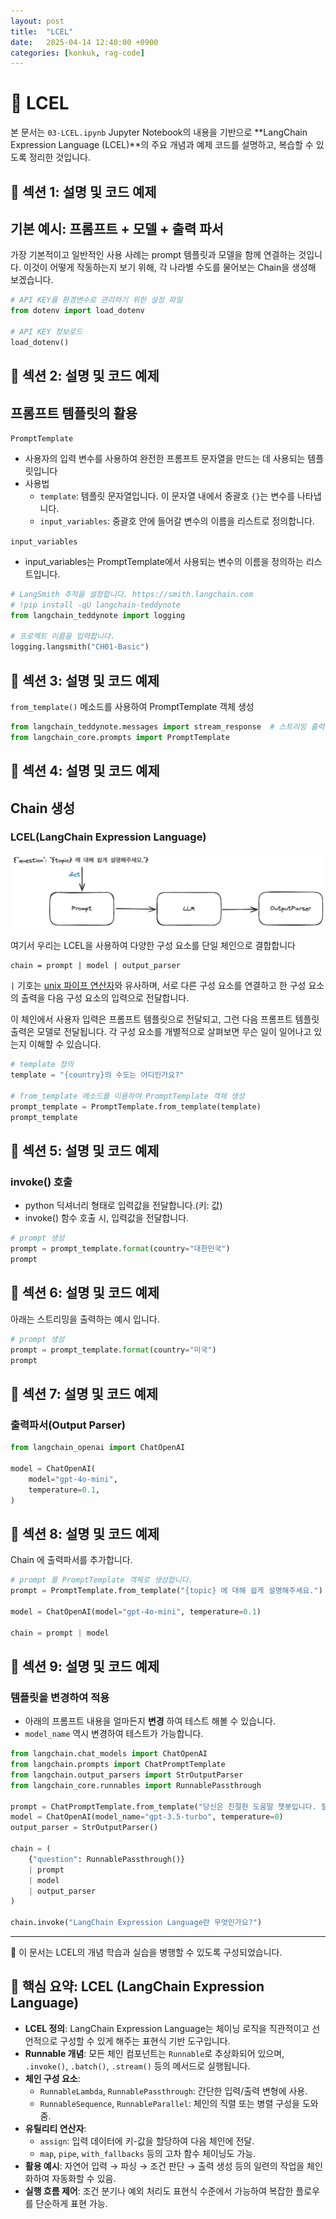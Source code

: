 ```yaml
---
layout: post
title:  "LCEL"
date:   2025-04-14 12:40:00 +0900
categories: [konkuk, rag-code]
--- 
```

# 📘 LCEL 

본 문서는 `03-LCEL.ipynb` Jupyter Notebook의 내용을 기반으로 **LangChain Expression Language (LCEL)**의 주요 개념과 예제 코드를 설명하고, 복습할 수 있도록 정리한 것입니다.

## 🧩 섹션 1: 설명 및 코드 예제

## 기본 예시: 프롬프트 + 모델 + 출력 파서

가장 기본적이고 일반적인 사용 사례는 prompt 템플릿과 모델을 함께 연결하는 것입니다. 이것이 어떻게 작동하는지 보기 위해, 각 나라별 수도를 물어보는 Chain을 생성해 보겠습니다.


```python
# API KEY를 환경변수로 관리하기 위한 설정 파일
from dotenv import load_dotenv

# API KEY 정보로드
load_dotenv()
```

## 🧩 섹션 2: 설명 및 코드 예제

## 프롬프트 템플릿의 활용

`PromptTemplate`

- 사용자의 입력 변수를 사용하여 완전한 프롬프트 문자열을 만드는 데 사용되는 템플릿입니다
- 사용법
  - `template`: 템플릿 문자열입니다. 이 문자열 내에서 중괄호 `{}`는 변수를 나타냅니다.
  - `input_variables`: 중괄호 안에 들어갈 변수의 이름을 리스트로 정의합니다.

`input_variables`

- input_variables는 PromptTemplate에서 사용되는 변수의 이름을 정의하는 리스트입니다.

```python
# LangSmith 추적을 설정합니다. https://smith.langchain.com
# !pip install -qU langchain-teddynote
from langchain_teddynote import logging

# 프로젝트 이름을 입력합니다.
logging.langsmith("CH01-Basic")
```

## 🧩 섹션 3: 설명 및 코드 예제

`from_template()` 메소드를 사용하여 PromptTemplate 객체 생성


```python
from langchain_teddynote.messages import stream_response  # 스트리밍 출력
from langchain_core.prompts import PromptTemplate
```

## 🧩 섹션 4: 설명 및 코드 예제

## Chain 생성

### LCEL(LangChain Expression Language)

<div style="text-align: center;">
  <img src="/assets/images/mustree/lcel.png">
</div>

여기서 우리는 LCEL을 사용하여 다양한 구성 요소를 단일 체인으로 결합합니다

```
chain = prompt | model | output_parser
```

`|` 기호는 [unix 파이프 연산자](<https://en.wikipedia.org/wiki/Pipeline_(Unix)>)와 유사하며, 서로 다른 구성 요소를 연결하고 한 구성 요소의 출력을 다음 구성 요소의 입력으로 전달합니다.

이 체인에서 사용자 입력은 프롬프트 템플릿으로 전달되고, 그런 다음 프롬프트 템플릿 출력은 모델로 전달됩니다. 각 구성 요소를 개별적으로 살펴보면 무슨 일이 일어나고 있는지 이해할 수 있습니다.


```python
# template 정의
template = "{country}의 수도는 어디인가요?"

# from_template 메소드를 이용하여 PromptTemplate 객체 생성
prompt_template = PromptTemplate.from_template(template)
prompt_template
```

## 🧩 섹션 5: 설명 및 코드 예제

### invoke() 호출

- python 딕셔너리 형태로 입력값을 전달합니다.(키: 값)
- invoke() 함수 호출 시, 입력값을 전달합니다.

```python
# prompt 생성
prompt = prompt_template.format(country="대한민국")
prompt
```

## 🧩 섹션 6: 설명 및 코드 예제

아래는 스트리밍을 출력하는 예시 입니다.

```python
# prompt 생성
prompt = prompt_template.format(country="미국")
prompt
```

## 🧩 섹션 7: 설명 및 코드 예제

### 출력파서(Output Parser)


```python
from langchain_openai import ChatOpenAI

model = ChatOpenAI(
    model="gpt-4o-mini",
    temperature=0.1,
)
```

## 🧩 섹션 8: 설명 및 코드 예제

Chain 에 출력파서를 추가합니다.

```python
# prompt 를 PromptTemplate 객체로 생성합니다.
prompt = PromptTemplate.from_template("{topic} 에 대해 쉽게 설명해주세요.")

model = ChatOpenAI(model="gpt-4o-mini", temperature=0.1)

chain = prompt | model
```

## 🧩 섹션 9: 설명 및 코드 예제

### 템플릿을 변경하여 적용

- 아래의 프롬프트 내용을 얼마든지 **변경** 하여 테스트 해볼 수 있습니다.
- `model_name` 역시 변경하여 테스트가 가능합니다.

```python
from langchain.chat_models import ChatOpenAI
from langchain.prompts import ChatPromptTemplate
from langchain.output_parsers import StrOutputParser
from langchain_core.runnables import RunnablePassthrough

prompt = ChatPromptTemplate.from_template("당신은 친절한 도움말 챗봇입니다. 질문: {question}")
model = ChatOpenAI(model_name="gpt-3.5-turbo", temperature=0)
output_parser = StrOutputParser()

chain = (
    {"question": RunnablePassthrough()}
    | prompt
    | model
    | output_parser
)

chain.invoke("LangChain Expression Language란 무엇인가요?")
```

---
📌 이 문서는 LCEL의 개념 학습과 실습을 병행할 수 있도록 구성되었습니다.


## 🧠 핵심 요약: LCEL (LangChain Expression Language)

- **LCEL 정의**: LangChain Expression Language는 체이닝 로직을 직관적이고 선언적으로 구성할 수 있게 해주는 표현식 기반 도구입니다.
- **Runnable 개념**: 모든 체인 컴포넌트는 `Runnable`로 추상화되어 있으며, `.invoke()`, `.batch()`, `.stream()` 등의 메서드로 실행됩니다.
- **체인 구성 요소**:
  - `RunnableLambda`, `RunnablePassthrough`: 간단한 입력/출력 변형에 사용.
  - `RunnableSequence`, `RunnableParallel`: 체인의 직렬 또는 병렬 구성을 도와줌.
- **유틸리티 연산자**:
  - `assign`: 입력 데이터에 키-값을 할당하여 다음 체인에 전달.
  - `map`, `pipe`, `with_fallbacks` 등의 고차 함수 체이닝도 가능.
- **활용 예시**: 자연어 입력 → 파싱 → 조건 판단 → 출력 생성 등의 일련의 작업을 체인화하여 자동화할 수 있음.
- **실행 흐름 제어**: 조건 분기나 예외 처리도 표현식 수준에서 가능하여 복잡한 플로우를 단순하게 표현 가능.


